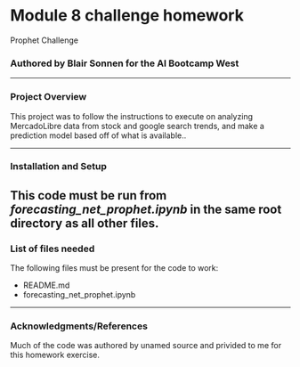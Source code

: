 # Module 8 challenge homework
Prophet Challenge

### Authored by Blair Sonnen for the AI Bootcamp West 

---

### Project Overview

This project was to follow the instructions to execute on analyzing MercadoLibre data from stock and google search trends, and make a prediction model based off of what is available..

---
### Installation and Setup

This code must be run from *forecasting_net_prophet.ipynb* in the same root directory as all other files.
--- 
### List of files needed

The following files must be present for the code to work:

* README.md		
* forecasting_net_prophet.ipynb

  
---
### Acknowledgments/References

Much of the code was authored by unamed source and privided to me for this homework exercise. 
